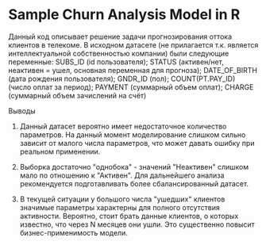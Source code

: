 # Sample Churn Analysis Model in R
Данный код описывает решение задачи прогнозирования оттока клиентов в телекоме. В исходном датасете (не прилагается т.к. является интеллектуальной собственностью компании) были следующие переменные: 
SUBS_ID (id пользователя);
STATUS (активен/нет, неактивен = ушел, основная переменная для прогноза);
DATE_OF_BIRTH (дата рождения пользователя);
GNDR_ID (пол);
COUNT(PT.PAY_ID) (число оплат за период);
PAYMENT (суммарный объем оплат);
CHARGE (суммарный объем зачислений на счёт)

Выводы

1. Данный датасет вероятно имеет недостаточное количество
параметров. На данный момент моделирование слишком сильно
зависит от малого числа параметров, что может давать ошибку
при реальном применении.

2. Выборка достаточно "однобока" - значений "Неактивен"
слишком мало по отношению к "Активен". Для дальнейшего
анализа рекомендуется подготавливать более сбалансированный
датасет.

3. В текущей ситуации у большого числа "ушедших" клиентов
значимые параметры характерны для полного отсутствия
активности. Вероятно, стоит брать данные клиентов, о которых
известно, что через N месяцев они ушли. Это существенно
повысит бизнес-применимость модели.
